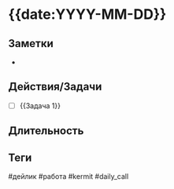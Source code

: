 # {{date:YYYY-MM-DD}}

## Заметки
- 

## Действия/Задачи
- [ ] {{Задача 1}}

## Длительность

## Теги
#дейлик #работа #kermit #daily_call
